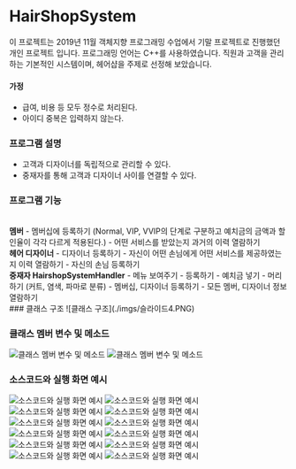 # HairShopSystem
이 프로젝트는 2019년 11월 객체지향 프로그래밍 수업에서 기말 프로젝트로 진행했던 개인 프로젝트 입니다.
프로그래밍 언어는 C++를 사용하였습니다.
직원과 고객을 관리하는 기본적인 시스템이며, 헤어샵을 주제로 선정해 보았습니다.

#### 가정
- 급여, 비용 등 모두 정수로 처리된다.
- 아이디 중복은 입력하지 않는다.

### 프로그램 설명
- 고객과 디자이너를 독립적으로 관리할 수 있다.
- 중재자를 통해 고객과 디자이너 사이를 연결할 수 있다. 

### 프로그램 기능
<br>
<b>멤버</b>
- 멤버십에 등록하기 (Normal, VIP, VVIP의 단계로 구분하고 예치금의 금액과 할인율이 각각 다르게 적용된다.)
- 어떤 서비스를 받았는지 과거의 이력 열람하기
<br>
<b>헤어 디자이너</b>
- 디자이너 등록하기
- 자신이 어떤 손님에게 어떤 서비스를 제공하였는지 이력 열람하기
- 자신의 손님 등록하기
<br>
<b>중재자 HairshopSystemHandler</b>
- 메뉴 보여주기
- 등록하기
- 예치금 넣기
- 머리 하기 (커트, 염색, 파마로 분류)
- 멤버십, 디자이너 등록하기
- 모든 멤버, 디자이너 정보 열람하기
<br>
### 클래스 구조
![클래스 구조](./imgs/슬라이드4.PNG)
<br>

### 클래스 멤버 변수 및 메소드
![클래스 멤버 변수 및 메소드](./imgs/슬라이드5.PNG)
![클래스 멤버 변수 및 메소드](./imgs/슬라이드6.PNG)
<br>
### 소스코드와 실행 화면 예시
![소스코드와 실행 화면 예시](./imgs/슬라이드7.PNG)
![소스코드와 실행 화면 예시](./imgs/슬라이드8.PNG)
![소스코드와 실행 화면 예시](./imgs/슬라이드9.PNG)
![소스코드와 실행 화면 예시](./imgs/슬라이드10.PNG)
![소스코드와 실행 화면 예시](./imgs/슬라이드11.PNG)
![소스코드와 실행 화면 예시](./imgs/슬라이드12.PNG)
![소스코드와 실행 화면 예시](./imgs/슬라이드13.PNG)
![소스코드와 실행 화면 예시](./imgs/슬라이드14.PNG)
![소스코드와 실행 화면 예시](./imgs/슬라이드15.PNG)
![소스코드와 실행 화면 예시](./imgs/슬라이드16.PNG)
![소스코드와 실행 화면 예시](./imgs/슬라이드17.PNG)
![소스코드와 실행 화면 예시](./imgs/슬라이드18.PNG)



